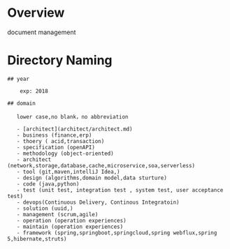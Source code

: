 # Overview

  document management

# Directory Naming

    ## year
    
        exp: 2018
        
    ## domain
    
       lower case,no blank，no abbreviation
        
	   - [architect](architect/architect.md)
       - business (finance,erp)
       - thoery ( acid,transaction)
       - specification (openAPI)
       - methodology (object-oriented)
       - architect (network,storage,database,cache,microservice,soa,serverless)
       - tool (git,maven,intelliJ Idea,)
       - design (algorithms,domain model,data sturture)
       - code (java,python)
       - test (unit test, integration test , system test, user acceptance test)
       - devops(Continuous Delivery, Continous Integratoin)
	   - solution (uuid,)
	   - management (scrum,agile)
	   - operation (operation experiences)
	   - maintain (operation experiences)
	   - framework (spring,springboot,springcloud,spring webflux,spring 5,hibernate,struts)
    
    